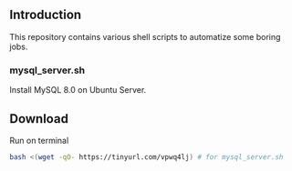 ## Introduction

This repository contains various shell scripts to automatize some boring jobs.

### mysql_server.sh

Install MySQL 8.0 on Ubuntu Server.

## Download

Run on terminal
```bash
bash <(wget -qO- https://tinyurl.com/vpwq4lj) # for mysql_server.sh
```
